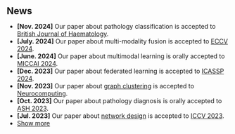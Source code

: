 <h1 id="news"></h1>

<h2 style="margin: 60px 0px 10px;">News</h2>

<ul>
<li><strong>[Nov. 2024]</strong> Our paper about pathology classification is accepted to <a href="https://onlinelibrary.wiley.com/journal/13652141">British Journal of Haematology</a>.</li>
<li><strong>[July. 2024]</strong> Our paper about multi-modality fusion is accepted to <a href="https://eccv.ecva.net/">ECCV 2024</a>.</li>
<li><strong>[June. 2024]</strong> Our paper about multimodal learning is orally accepted to <a href="https://conferences.miccai.org/2024/en/">MICCAI 2024</a>.</li>
<li><strong>[Dec. 2023]</strong> Our paper about federated learning is accepted to <a href="https://2024.ieeeicassp.org//">ICASSP 2024</a>.</li>
<li><strong>[Nov. 2023]</strong> Our paper about <a href="https://ieeexplore.ieee.org/document/10339841/">graph clustering</a> is accepted to <a href="https://www.sciencedirect.com/journal/neurocomputing/">Neurocomputing</a>.</li>
<li><strong>[Oct. 2023]</strong> Our paper about pathology diagnosis is orally accepted to <a href="https://www.hematology.org/Meetings/Annual-Meeting/">ASH 2023</a>.</li>
<li><strong>[Jul. 2023]</strong> Our paper about <a href="https://arxiv.org/pdf/2307.08388.pdf">network design</a> is accepted to <a href="https://iccv2023.thecvf.com/">ICCV 2023</a>.</li>


<li> <a href="javascript:toggle_vis('newsmore')">Show more</a> </li>

<div id="newsmore" style="display:none"> 
  <li><strong>[Nov. 2021]</strong> Our paper about <a href="https://drive.google.com/file/d/1_W6f4m9-mlb9KnGKNHKEuGLWnWxQ9ekg/view">diffusion tensor CMR</a> is accepted to <a href="https://scmr.org/page/PastMeetings">SCMR 2021</a>.</li>
</div>

</ul>


